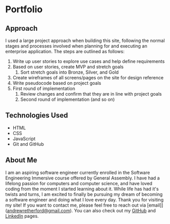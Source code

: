 # Portfolio

## Approach

I used a large project approach when building this site, following the normal stages and processes involved when planning for and executing an enterprise application.  The steps are outlined as follows:

1. Write up user stories to explore use cases and help define requirements
2. Based on user stories, create MVP and stretch goals
    1. Sort stretch goals into Bronze, Silver, and Gold
3. Create wireframes of all screens/pages on the site for design reference
3. Write pseudocode based on project goals
4. First round of implementation
    1. Review changes and confirm that they are in line with project goals
    2. Second round of implementation (and so on)

## Technologies Used

- HTML
- CSS
- JavaScript
- Git and GitHub

## About Me

I am an aspiring software engineer currently enrolled in the Software Engineering Immersive course offered by General Assembly.  I have had a lifelong passion for computers and computer science, and have loved coding from the moment I started learning about it.  While life has had it's twists and turns, I am excited to finally be pursuing my dream of becoming a software engineer and doing what I love every day.  Thank you for visiting my site!  If you want to contact me, please feel free to reach out via [email]](andrewretherford@gmail.com).  You can also check out my [GitHub](https://github.com/andrewretherford) and [LinkedIn](https://www.linkedin.com/in/andrew-retherford) pages.
